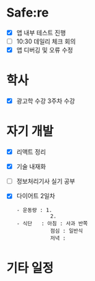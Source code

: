 # Safe:re

- [x] 앱 내부 테스트 진행
- [ ] 10:30 데일리 체크 회의
- [x] 앱 디버깅 및 오류 수정 

# 학사

- [x] 광고학 수강 3주차 수강

# 자기 개발

- [x] 리액트 정리
- [x] 기술 내재화
- [ ] 정보처리기사 실기 공부
- [X] 다이어트 2일차
 
      - 운동량 : 1. 
                 2.
      - 식단   : 아침 : 사과 반쪽
                 점심 : 일반식
                 저녁 : 
# 기타 일정

